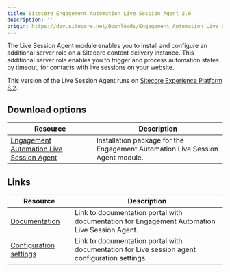 ```yaml
---
title: Sitecore Engagement Automation Live Session Agent 2.0
description: ''
origin: https://dev.sitecore.net/Downloads/Engagement_Automation_Live_Session_Agent/20/Sitecore_Engagement_Automation_Live_Session_Agent_20.aspx
---
```


The Live Session Agent module enables you to install and configure an additional server role on a Sitecore content delivery instance. This additional server role enables you to trigger and process automation states by timeout, for contacts with live sessions on your website.

This version of the Live Session Agent runs on [Sitecore Experience Platform 8.2](/downloads/Sitecore_Experience_Platform/82).[](/downloads/Sitecore_Experience_Platform/Sitecore_81)

## Download options

 | Resource | Description |
 | --- | --- |
 | [Engagement Automation Live Session Agent](https://scdp.blob.core.windows.net/downloads/Engagement%20Automation%20Live%20Session%20Agent/20/Sitecore%20Engagement%20Automation%20Live%20Session%20Agent%2020/Secure/Sitecore%20Engagement%20Automation%20Live%20Session%20Agent%202.0.0%20rev.%20160923.zip) | Installation package for the Engagement Automation Live Session Agent module. |

## Links

 | Resource | Description |
 | --- | --- |
 | [Documentation](https://doc.sitecore.net:443/en/Products/Sitecore_Experience_Platform/82/Setting_up_and_maintaining/xDB/Server_considerations/Live_session_agent) | Link to documentation portal with documentation for Engagement Automation Live Session Agent. |
 | [Configuration settings](https://doc.sitecore.net:443/en/Products/Sitecore_Experience_Platform/82/Setting_up_and_maintaining/xDB/Configuring_servers/Live_session_agent_configuration_settings) | Link to documentation portal with documentation for Live session agent configuration settings.  <br /> |